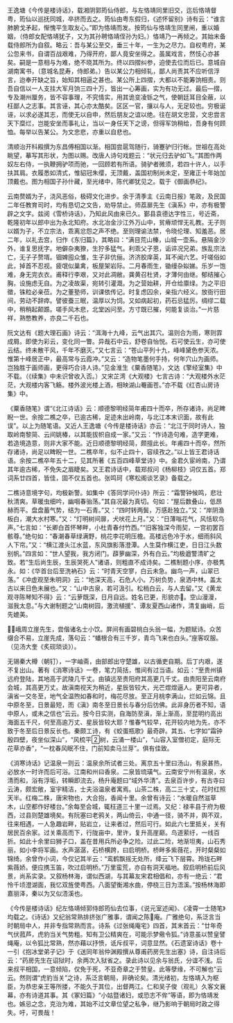 <!-- { "loadSidebar": true } -->
王逸塘《今传是楼诗话》，载湘阴郭筠仙侍郎，与左恪靖同里旧交，迄后恪靖督粤，筠仙以巡抚同城，卒挤而去之。筠仙由粤东假归，《述怀留别》诗有云：“谁言肺腑戈矛起，惭愧平生取友心。”即为恪靖而发。按筠仙与恪靖生同里闸，重以婚姻，（侍郎女配恪靖犹子，又为其孙聘恪靖侄孙为妇。）恪靖乃一再倾之。其始末备载侍郎所为自叙。略云：吾与某公至交，垂三十年，一生为之尽力。自权粤府，某公忽来书，自谓百战艰难，乃得开府，鄙人竟安坐得之。虽属戏言，然忮心亦甚矣。嗣是一意相与为难，绝不晓其所为。终以四摺纠参，迫使去位而后已。意城自湖南寓书，（意城名昆寿，侍郎弟。）告以某公力相倾轧，鄙人尚责其不应听信浮言，迨奉开缺之旨，始知其相逼之甚也。某公所上四摺，大都以不能筹饷相责。则吾自信以一人支拄大军月饷三四十万，皆出一心筹画，实为有功无过。最后—摺，专及潮州厘务，皆不容事理，不究情实，用其诡变凌铄之气，使朝廷耳目全蔽，以枉鄙人之志事。其言诬，其心亦太酷矣。区区一官，攘以与人，无足较也。穷极诞诬，以求必遂其志，而使无以自申，然后朋友之谊以绝。往在胡文忠营，文忠尝言天下糜烂，岂能安坐而事礼让，当以一身任天下之谤，但得军饷稍给，吾身有何顾恤。每举以告某公。为文忠悲，亦重以自悲也。

清顺治开科殿撰为东昌傅相国以渐。相国尝扈驾随行，骑蹇驴归行帐。世祖在高处眺望，摹写其形状，为图以赐。改唐人诗句戏题云：“状元归去驴如飞。”其图作两奴左右侍，一执鞭拥驴项而驰，一回顾若有所语。骑驴者微须，若四十许人，以手扶其肩。衣履悉如清式，惟貂冠朱缨，无顶戴，盖国初制尚未定，至雍正十年始加顶戴也。图为相国子孙什藏，至光绪中，陈代卿犹见之。载于《御画恭纪》。

云南赘婿为子，浇风恶俗，极碍文化进步。余于清季主《云南日报》笔政，及民国二年任教育司时，均有恳切之文告，劝导禁止。师荔扉先生《滇系》中，亦有极警辟之文字。兹阅《雪桥诗话》，乃知此风由来已久。鄞县袁德达字性三，号近斋，乾隆初年以郎中出为永北知府。水北冶金沙江外万山中，贫瘠顽悍无礼教。无子则以婿为子，不立宗法，乖离忿怨之声不绝。至则理谕法禁，令晓伦理、知羞恶。居二年，以礼去宫，归作《东归篇》，其略曰：“满目荒山榛，山城一壶系。悬隔金沙外，谁复思抚字。地僻杂夷獠，生狞多猛气。利乖父子恩，诟谇况兄弟。族乱宗法亡，无子子赘壻。锢婢囤众雏，生子非伉俪。济济胶庠英，耳不闻六艺。吁嗟俗如此，掉首不忍视。疲氓似巢禽，板屋架岩际。二月春雨生，锄缦杂姒娣。乐岁一饱难，身无完衣衣。甫释行李艰，又对此凋敝。龚黄召杜贤，才薄何由继。郁结摧心胸，设施虑无自。为之凌故渠，宛转引灌溉。为之营始耕，开仓给廪绿。为之平旧徵，铢粒必亲莅。为之董塾师，训课依传记。时复虑囚余，亲指六经义。放衙行田间，劳动不辞瘁。譬彼蚕三眠，温厚以为饲。又如病起初，药石忌猛厉。绸缪二载中，稍稍起颠踬。嗟手风木悲，北堂凶问至。方寸既已摧，何能复谈治。”一片慈祥，熟憋教养，亦良二千石也。

阮文达有《题大理石画》诗云：“洱海十九峰，云气出其穴。温则合为雨，寒则霏成屑。即使为彩云，变化同一瞥。异哉石中云，舒卷自怡悦。石可使云生，亦可使云结。终未散干风，千年不磨灭。”又七言云：“苍山平列十九，峰峰黛色参天浓。惟第十峰居正中，最高常与云霞冲。”又云：“造物笔墨何手持，何年穴山为画师。岂独胜于画师画，更得巧合诗人诗。”见金淮生《粟香随笔》，文达《擎经室集》中不载。（《续集》中未识曾收入否。）又宋芷湾《大观楼》七言古诗：“大观楼外水茫茫，大观楼内客飞觞。楼外波光楼上酒，相映湖山罨画苍。”亦不载《红杏山房诗集》中。

《粟香随笔》谓“《北江诗话》云：顺德黎明经简年甫四十而卒，所存诸诗，尚足睥睨一世。余按二樵之卒，已逾古稀，足迹未出岭南，与北江本末识面，故有此误”。以上为随笔语。又近人王逸塘《今传是楼诗话》亦云：“北江于同时诗人，独取岭南黎简、云间姚椿，以其能拔帜自成一家。”又云：“作诗造句难，造字更难，若造境造意，则非大家不能。近日顺德黎明经简，颇擅此长。年甫四十而卒，然所存诸诗，尚足以睥睨一世。二樵卒年，似不止四十，容续孜之。”以上皆王君诗话语。余按二樵卒年五十二，见其所著《五百四峰草堂诗》中。金君久宦岭南，乃谓其年逾古稀，不免失之眉睫矣。又王君诗话中，载郑叔问《杨柳枝》词仅五首。郑词系廿四首，皆佳，固不仅五首也。张鸣珂《寒松阁谈艺录》备载之。

二樵诗意境字句，均极新警。如集中《答同学问仆诗》所云：“霜警钟候鸣，悲壮秋清爽。草暖虫细吟，幽咽春骀荡。”其自况最为真切。句如：“屋后数叠山，低昂赫而平。盘盘蓄气势，结为一石青。”又：“四时转两鬓，万感赴独立。”又：“岸阴渔板白，潮大水村寒。”又：“灯明树间扉，犬吠花上月。”又：“日薄嗡花气，风恬软鸟声。”七言如：“长卿白首怀琴畔，小杜青春付竹西。”“旧客独深今雨契，一宫初罢百骸尊。”绝句如：“春潮春草绿满野，桃花李花明压檐。高楼远色冷于水，细雨斜风人下帘。”又：“横江渡头江水蓝，东风旗影落澄潭。人生莫作横江吏，日日江头数别帆。”四言如：“世人望我，我方闭门。薜萝幽深，外有白云。”均极遒警清旷之致。若“生后尚生辰，生辰哭死人”诸语，则粗直不成诗矣。二樵制题小序，亦极隽永。如：《华首台后至洗衲石》云：“时青天空寥，白云未急。幽鸟一声，山翠已落。”《冲虚观至朱明洞》云：“地深天高，石危人小。万树负势，泉洒中林。盖太古以来日色未展也。”又：“山中古泉，若可汲引。松梢白云，与人去留。”又《黄龙观寻陈琴知不得》云：“云萝既深，日月自远。姓名已更，形貌亦。空山漫漫，滋我太息。”与大谢制题之“山南树园，激流植援”、谭友夏西山诸作，清复幽峭，后先媲美。

峨周立崖先生，尝偕诸名士小饮。屏间有画碧桃白头翁一幅，为题赋诗。众苦缀合不易，立崖先成，落句云：“蟠根合有三千岁，青鸟飞来也白头。”座客叹服。（见汤大奎《炙砚琐谈》）。

无锡秦大樽（朝钉），一字岫斋，由部郎出守楚雄，以古循吏自期。后丁内艰，遂不复出山。著有《消寒诗话》一卷，笔力简括，惟间有过当语。如云：“至贵州镇远府登陆，其地高于武陵几千丈。由镇远至贵阳府其高更几千丈。由贵阳至云南府会城，其高更万丈。故滇南视天为稍近，星辰皆较大，光芒煜煜逼人。更可异者，滇省一交冬至，地气全温煦如春和时，梅花尽放。至正月桃李满山，烂如云锦。且中原冬至，日景最短，而《滇》南冬至日景长与春分后彷佛。此非身历者不知，语中原人，或未之信也”云云。按今日实测，自海防至滇，渐上渐高，至昆明约高出海面五千尺，何至高逾万丈、星辰皆较大耶？惟春气较早，花开较内地为先，亦不致于冬至后日景反长也。秦颇工诗，有《蛟蛋瓶歌》最奇辟。其五、七字如“霜钟殷四壁，夜坐似深山”，“风梳平树，云涌一楼山”，“山容入室僧初定，庭际无花草亦香”，“一枕春风眠不住，门前知卖马兰芽”。俱有佳致。

《消寒诗话》记温泉一则云：温泉余所试者三处。离京五十里曰汤山，有泉甚热，必放水一时许而后可浴。江南和州曰香泉。二泉皆琉璜气。云南安宁州有温泉，水清而和，浴有浮垢，转瞬即流去，杨升庵题曰“域外华清”。去泉百许步，有古寺曰云涛，颇宏敞，室宇精洁，士夫浴温泉者寓焉。山茶二株，高二三十丈，花时红照天半。红梅二株，唐宋物也，大合抱，香闻十里。余曾有诗云：“水暖自然滋草木，山空都作好楼台。”余每至会城，辄枉道三十里一过焉。又纪：禄丰县于府为极西，过县则楚雄境矣。有阮塞曰老鸦关，两山倚云，中通一径，骑不并，舆不双，往来相遇，一人急趣岩畔，贴岩立，让来者过，然后可行。如此六七里抵关，关有居民百余家。过关乘高而下，行陇亩中，里许，复升高崖巅。鸟道萦纡，一线百折。如此十余里曰狮子口，盖在昔用兵所必争之险。过此二险，地渐坦夷，山石秀丽，如小李将军画。水声潺潺，石桥横跨，曰启明桥。桥畔多紫薇花，开时粲粲如锦绮。余曾作小词，今仅记其半云：“鸾鹤飘摇无处所，绛云飞下层霄。玲珑石畔紫薇娇。便应携玉笛，吹过启明桥。”万里蛮荒，亦自有洞天福地。叙启明桥前后风景，尚系实录。又叙杨林海，谓似西湖，与其幕友宋君相倡和，亦有一绝云：“君怜千顷澄湖面，我忆双旌使粤西。八面望衡湘水曲，停桡三日为浯溪。”按杨林海即嘉丽泽，秦以为又似浯溪也。

《今传是楼诗话》纪左恪靖倾郭侍郎筠仙去位事，《说元室述闻》、《凌霄一士随笔》均载之。《诗话》又纪翁常熟排挤张广雅事，谓闻之陈庵。广雅绝句，系泛言当时朝局中人，并非专指常熟而言。诗系《过张绳庵宅》四首，其末首云：“廿年奇气伏菰芦，虎豹当关气势粗。知有卫公精爽在，可能示梦儆令狐。”诗意虽以赞皇譬绳庵，以令狐比常熟，然亦藉以抒愤，诋斥叔平，词意显然。《石遗室诗话》卷十一引《抱冰堂弟子记》于《送同年翁仲渊殿撰从尊甫药房先生出塞》诗，自注诗后云：“药房先生在诏狱时，余两次入狱省之。录此诗以见余与翁氏，分谊不浅。后来叔平相国，一意倾陷，仅免于死，不亚奇章之于赞皇。此等孽缘，不可解也”云云。然则谓“虎豹当关”之诗，系泛言朝局，非确论矣。清光绪初，左恪靖入为枢臣，为恭忠亲王等所搂，不能久于其位，出督两江。仁和吴子俊（观礼）久客文襄幕，亦有诗道其事。其《冢妇篇》“小姑暨诸妇，或恐志不侔”等语，即为恪靖发也。嫉忌之念，克治为难，其始不过文章位望之私争，继乃影响于朝局时政之得失。吁，可畏哉！

